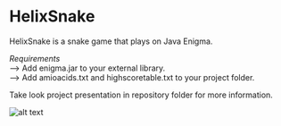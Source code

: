 # HelixSnake
HelixSnake is a snake game that plays on Java Enigma.<br>

*Requirements*<br>
--> Add enigma.jar to your external library.<br>
--> Add amioacids.txt and highscoretable.txt to your project folder.<br>

Take look project presentation in repository folder for more information.<br>

![alt text](https://cdn.discordapp.com/attachments/688852440040341589/688852551398981750/rsz_helix_snake_poster-1.jpg)
